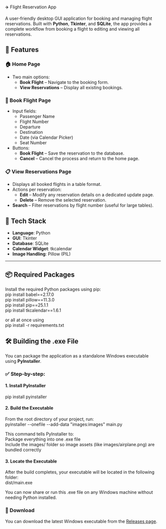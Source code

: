 ✈️ Flight Reservation App

A user-friendly desktop GUI application for booking and managing flight reservations. Built with **Python**, **Tkinter**, and **SQLite**, the app provides a complete workflow from booking a flight to editing and viewing all reservations.

## 📌 Features

### 🏠 Home Page
- Two main options:
  - **Book Flight** – Navigate to the booking form.
  - **View Reservations** – Display all existing bookings.

### 📝 Book Flight Page
- Input fields:
  - Passenger Name
  - Flight Number
  - Departure
  - Destination
  - Date (via Calendar Picker)
  - Seat Number
- Buttons:
  - **Book Flight** – Save the reservation to the database.
  - **Cancel** – Cancel the process and return to the home page.

### 📋 View Reservations Page
- Displays all booked flights in a table format.
- Actions per reservation:
  - **Edit** – Modify any reservation details on a dedicated update page.
  - **Delete** – Remove the selected reservation.
- **Search** – Filter reservations by flight number (useful for large tables).

## 💼 Tech Stack

- **Language**: Python
- **GUI**: Tkinter
- **Database**: SQLite
- **Calendar Widget**: tkcalendar
- **Image Handling**: Pillow (PIL)

---

## 📦 Required Packages

Install the required Python packages using pip:  
pip install babel==2.17.0  
pip install pillow==11.3.0  
pip install pip==25.1.1  
pip install tkcalendar==1.6.1  

or all at once using  
pip install -r requirements.txt


## 🛠️ Building the .exe File

You can package the application as a standalone Windows executable using **PyInstaller**.

### ✅ Step-by-step:

#### 1. Install PyInstaller
pip install pyinstaller

#### 2. Build the Executable
From the root directory of your project, run:  
pyinstaller --onefile --add-data "images:images" main.py

This command tells PyInstaller to:  
Package everything into one .exe file  
Include the images/ folder so image assets (like images/airplane.png) are bundled correctly  

#### 3. Locate the Executable
After the build completes, your executable will be located in the following folder:  
dist/main.exe  

You can now share or run this .exe file on any Windows machine without needing Python installed.  

### 🧩 Download

You can download the latest Windows executable from the [Releases page](https://github.com/Alyaa-Mahmoud/Flight_Reservation_App/releases/tag/v1.0.0).



